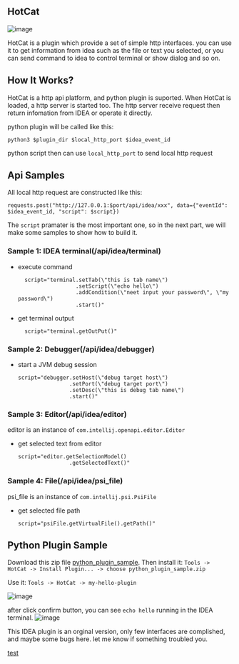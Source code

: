 ## HotCat

![image](https://user-images.githubusercontent.com/79463662/195034782-0ef26749-86d5-4973-8df5-23903c0af9bc.png)

HotCat is a plugin which provide a set of simple http interfaces. you can use it to get information from idea such as the file or text you selected, or you can send command to idea to control terminal or show dialog and so on.

## How It Works?
HotCat is a http api platform, and python plugin is suported. When HotCat is loaded, a http server is started too. The http server receive request then return infomation from IDEA or operate it directly.
</p>
python plugin will be called like this:

```
python3 $plugin_dir $local_http_port $idea_event_id
```

python script then can use `local_http_port` to send local http request


## Api Samples

All local http request are constructed like this:
```
requests.post("http://127.0.0.1:$port/api/idea/xxx", data={"eventId": $idea_event_id, "script": $script})
```
The `script` pramater is the most important one, so in the next part, we will make some samples to show how to build it.


### Sample 1: IDEA terminal(/api/idea/terminal)

- execute command
  ```
    script="terminal.setTab(\"this is tab name\")
                    .setScript(\"echo hello\")
                    .addCondition(\"neet input your password\", \"my password\")
                    .start()"
  ```
  
- get terminal output
  ```
    script="terminal.getOutPut()"
  ```

### Sample 2: Debugger(/api/idea/debugger)
- start a JVM debug session
  ```
  script="debugger.setHost(\"debug target host\")
                  .setPort(\"debug target port\")
                  .setDesc(\"this is debug tab name\")
                  .start()"
  ```
  
### Sample 3: Editor(/api/idea/editor)
editor is an instance of `com.intellij.openapi.editor.Editor`

- get selected text from editor
  ```
  script="editor.getSelectionModel()
                  .getSelectedText()"
  ```

### Sample 4: File(/api/idea/psi_file)
psi_file is an instance of `com.intellij.psi.PsiFile`

- get selected file path
  ```
  script="psiFile.getVirtualFile().getPath()"
  ```

</p>

## Python Plugin Sample

Download this zip file [python_plugin_sample](https://github.com/binarybeing/HotCat/blob/main/python_plugin_sample/python_plugin_sample.zip).
Then install it:
`Tools -> HotCat -> Install Plugin... -> choose python_plugin_sample.zip`

Use it:
`Tools -> HotCat -> my-hello-plugin`

![image](https://user-images.githubusercontent.com/79463662/195058962-f58c3f9b-db41-4380-89ae-6f40aab92196.png)

after click confirm button, you can see `echo hello` running in the IDEA terminal.
![image](https://user-images.githubusercontent.com/79463662/195059500-2014bfaa-cc13-4d30-8198-2cb72ef2309b.png)


</p>

This IDEA plugin is an orginal version, only few interfaces are complished, and maybe some bugs here. let me know if something troubled you. 

[test](class://java.lang.String)

